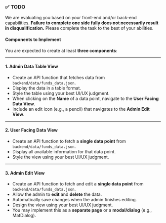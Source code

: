 ### ✅ TODO

We are evaluating you based on your front-end and/or back-end capabilities. **Failure to complete one side fully does not necessarily result in disqualification.** Please complete the task to the best of your abilities.

#### Components to Implement

You are expected to create at least **three components**:

---

#### 1. Admin Data Table View

- Create an API function that fetches data from `backend/data/funds_data.json`.
- Display the data in a table format.
- Style the table using your best UI/UX judgment.
- When clicking on the **Name** of a data point, navigate to the **User Facing Data View**.
- Include an edit icon (e.g., a pencil) that navigates to the **Admin Edit View**.

---

#### 2. User Facing Data View

- Create an API function to fetch a **single data point** from `backend/data/funds_data.json`.
- Display all available information for that data point.
- Style the view using your best UI/UX judgment.

---

#### 3. Admin Edit View

- Create an API function to fetch and edit a **single data point** from `backend/data/funds_data.json`.
- Allow the admin to **edit** and **delete** the data.
- Automatically save changes when the admin finishes editing.
- Design the view using your best UI/UX judgment.
- You may implement this as a **separate page** or a **modal/dialog** (e.g., MatDialog).
